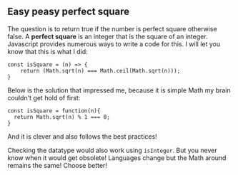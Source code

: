 ## Easy peasy perfect square

The question is to return true if the number is perfect square otherwise false. 
A **perfect square** is an integer that is the square of an integer.
Javascript provides numerous ways to write a code for this. I will let you know that this is what I did:
```
const isSquare = (n) => {
    return (Math.sqrt(n) === Math.ceil(Math.sqrt(n)));
}
```

Below is the solution that impressed me, because it is simple Math my brain couldn't get hold of first: 
```
const isSquare = function(n){
  return Math.sqrt(n) % 1 === 0;
}
```

And it is clever and also follows the best practices!

Checking the datatype would also work using `isInteger`. But you never know when it would get obsolete! Languages change but the Math around remains the same! Choose better!